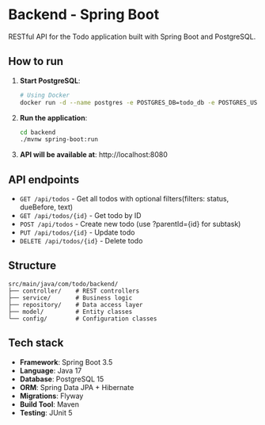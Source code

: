 # Backend - Spring Boot

RESTful API for the Todo application built with Spring Boot and PostgreSQL.

## How to run


1. **Start PostgreSQL**:
   ```bash
   # Using Docker
   docker run -d --name postgres -e POSTGRES_DB=todo_db -e POSTGRES_USER=todo_user -e POSTGRES_PASSWORD=todo_pass -p 5432:5432 postgres:15-alpine
   ```

2. **Run the application**:
   ```bash
   cd backend
   ./mvnw spring-boot:run
   ```

3. **API will be available at**: http://localhost:8080

## API endpoints

- `GET /api/todos` - Get all todos with optional filters(filters: status, dueBefore, text)
- `GET /api/todos/{id}` - Get todo by ID
- `POST /api/todos` - Create new todo (use ?parentId={id} for subtask)
- `PUT /api/todos/{id}` - Update todo
- `DELETE /api/todos/{id}` - Delete todo

## Structure

```
src/main/java/com/todo/backend/
├── controller/    # REST controllers
├── service/       # Business logic
├── repository/    # Data access layer
├── model/         # Entity classes
└── config/        # Configuration classes
```

## Tech stack

- **Framework**: Spring Boot 3.5
- **Language**: Java 17
- **Database**: PostgreSQL 15
- **ORM**: Spring Data JPA + Hibernate
- **Migrations**: Flyway
- **Build Tool**: Maven
- **Testing**: JUnit 5